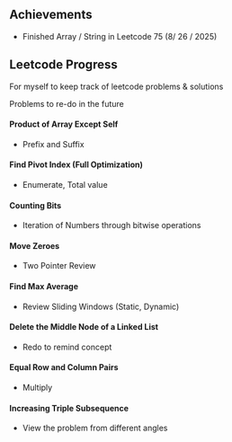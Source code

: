 ## Achievements
* Finished Array / String in Leetcode 75 (8/ 26 / 2025)

## Leetcode Progress

For myself to keep track of leetcode problems & solutions

Problems to re-do in the future

#### Product of Array Except Self
* Prefix and Suffix
#### Find Pivot Index (Full Optimization)
* Enumerate, Total value
#### Counting Bits
* Iteration of Numbers through bitwise operations
#### Move Zeroes
* Two Pointer Review
#### Find Max Average
* Review Sliding Windows (Static, Dynamic)
#### Delete the Middle Node of a Linked List
* Redo to remind concept
#### Equal Row and Column Pairs
* Multiply
#### Increasing Triple Subsequence
* View the problem from different angles